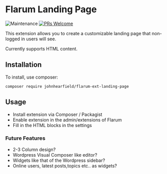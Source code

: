 # Flarum Landing Page
![Maintenance](https://img.shields.io/badge/Maintained%3F-no-red.svg)
[![PRs Welcome](https://img.shields.io/badge/PRs-welcome-brightgreen.svg?style=flat-square)](http://makeapullrequest.com)

This extension allows you to create a customizable landing page that non-logged in users will see.

Currently supports HTML content.

## Installation
To install, use composer:
```
composer require johnhearfield/flarum-ext-landing-page
```
## Usage
* Install extension via Composer / Packagist
* Enable extension in the admin/extensions of Flarum
* Fill in the HTML blocks in the settings


### Future Features
 - 2-3 Column design?
 - Wordpress Visual Composer like editor?
 - Widgets like that of the Wordpress sidebar?
 - Online users, latest posts,topics etc.. as widgets?
